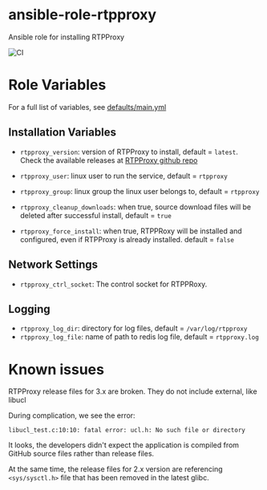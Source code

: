# ansible-role-rtpproxy

Ansible role for installing RTPProxy

![CI](https://github.com/miarec/ansible-role-rtpproxy/actions/workflows/ci.yml/badge.svg?event=push)


# Role Variables

For a full list of variables, see [defaults/main.yml](./defaults/main.yml)

## Installation Variables

 - `rtpproxy_version`: version of RTPProxy to install, default = `latest`. Check the available releases at [RTPProxy github repo](https://github.com/sippy/rtpproxy/releases)
 - `rtpproxy_user`: linux user to run the service, default = `rtpproxy`
 - `rtpproxy_group`: linux group the linux user belongs to, default = `rtpproxy`

 - `rtpproxy_cleanup_downloads`: when true, source download files will be deleted after successful install, default = `true`
 - `rtpproxy_force_install`: when true, RTPPRoxy will be installed and configured, even if RTPProxy is already installed. default = `false`

## Network Settings

 - `rtpproxy_ctrl_socket`: The control socket for RTPPRoxy. 

## Logging

- `rtpproxy_log_dir`: directory for log files, default = `/var/log/rtpproxy`
- `rtpproxy_log_file`: name of path to redis log file, default = `rtpproxy.log`



# Known issues

RTPProxy release files for 3.x are broken. They do not include external, like libucl

During complication, we see the error:

    libucl_test.c:10:10: fatal error: ucl.h: No such file or directory

It looks, the developers didn't expect the application is compiled from GitHub source files rather than release files.


At the same time, the release files for 2.x version are referencing `<sys/sysctl.h>` file that has been removed in the latest glibc.
